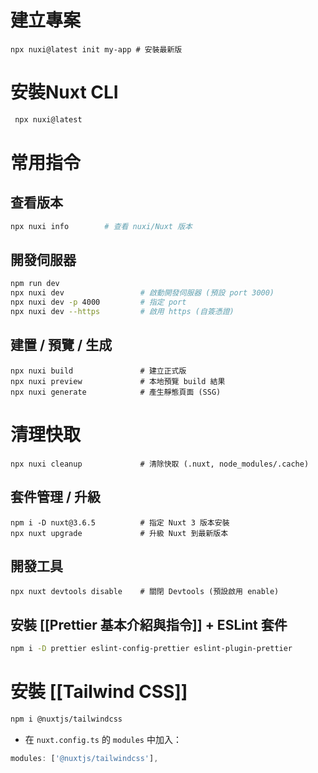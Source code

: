 # 建立專案

```
npx nuxi@latest init my-app # 安裝最新版
```

# 安裝Nuxt CLI

```bash
 npx nuxi@latest
```

# 常用指令

## 查看版本

```bash
npx nuxi info        # 查看 nuxi/Nuxt 版本
```

## 開發伺服器

```bash
npm run dev
npx nuxi dev                 # 啟動開發伺服器 (預設 port 3000)
npx nuxi dev -p 4000         # 指定 port
npx nuxi dev --https         # 啟用 https (自簽憑證)
```

## 建置 / 預覽 / 生成

```
npx nuxi build               # 建立正式版
npx nuxi preview             # 本地預覽 build 結果
npx nuxi generate            # 產生靜態頁面 (SSG)
```

# 清理快取

```
npx nuxi cleanup             # 清除快取 (.nuxt, node_modules/.cache)
```

## 套件管理 / 升級

```
npm i -D nuxt@3.6.5          # 指定 Nuxt 3 版本安裝
npx nuxt upgrade             # 升級 Nuxt 到最新版本
```

## 開發工具

```
npx nuxt devtools disable    # 關閉 Devtools (預設啟用 enable)
```

## 安裝 [[Prettier 基本介紹與指令]] + ESLint 套件

```bash
npm i -D prettier eslint-config-prettier eslint-plugin-prettier
```

# 安裝 [[Tailwind CSS]]

```bash
npm i @nuxtjs/tailwindcss
```

- 在 `nuxt.config.ts` 的 `modules` 中加入：
```ts
modules: ['@nuxtjs/tailwindcss'],
```
